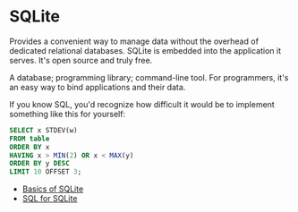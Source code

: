 # SQLite

Provides a convenient way to manage data without the overhead of dedicated relational databases.
SQLite is embedded into the application it serves. It's open source and truly free.

A database; programming library; command-line tool.
For programmers, it's an easy way to bind applications and their data.

If you know SQL, you'd recognize how difficult it would be to implement something like this for yourself:

```sql
SELECT x STDEV(w)
FROM table
ORDER BY x
HAVING x > MIN(2) OR x < MAX(y)
ORDER BY y DESC
LIMIT 10 OFFSET 3;
```

- [Basics of SQLite](program.md)
- [SQL for SQLite](sql.md)
